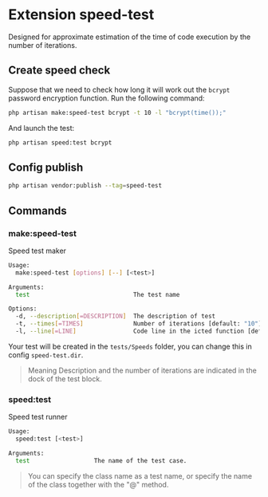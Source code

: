 # Extension speed-test

Designed for approximate estimation of the time of code 
execution by the number of iterations.

## Create speed check
Suppose that we need to check how long it will work out the `bcrypt` 
password encryption function.
Run the following command:
```bash
php artisan make:speed-test bcrypt -t 10 -l "bcrypt(time());"
```
And launch the test:
```bash
php artisan speed:test bcrypt
```

## Config publish
```bash
php artisan vendor:publish --tag=speed-test
```
## Commands

### make:speed-test
Speed test maker
```bash
Usage:
  make:speed-test [options] [--] [<test>]

Arguments:
  test                             The test name

Options:
  -d, --description[=DESCRIPTION]  The description of test
  -t, --times[=TIMES]              Number of iterations [default: "10"]
  -l, --line[=LINE]                Code line in the icted function [default: "//"]
```
Your test will be created in the `tests/Speeds` folder, 
you can change this in config `speed-test.dir`.
> Meaning Description and the number of 
> iterations are indicated in the dock of the test block.

### speed:test
Speed test runner
```bash
Usage:
  speed:test [<test>]

Arguments:
  test                  The name of the test case.
```
> You can specify the class name as a test name, 
> or specify the name of the class together with the "@" method.
